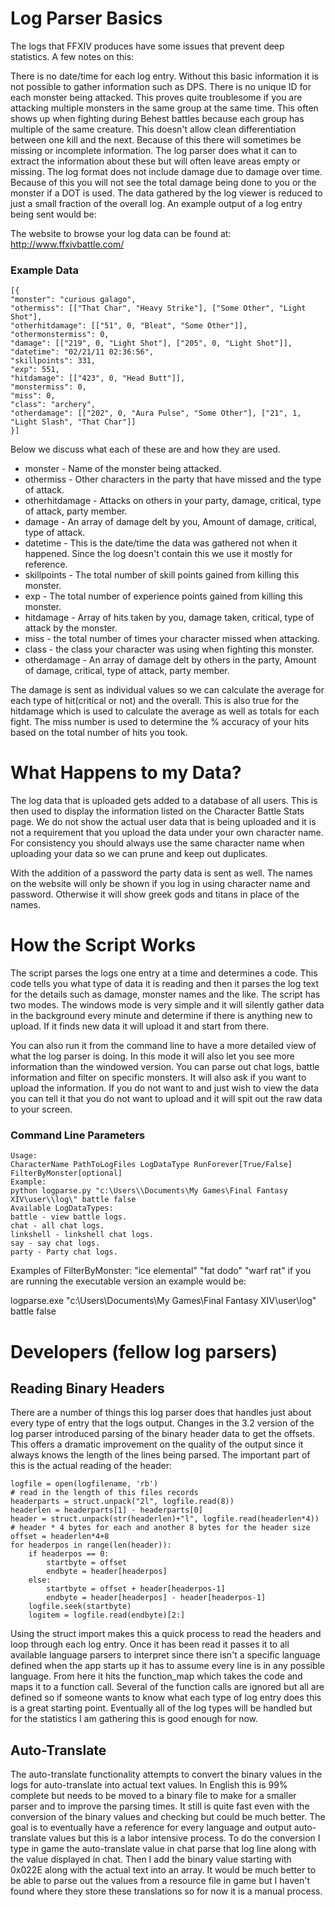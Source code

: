 # Log Parser Basics #

The logs that FFXIV produces have some issues that prevent deep statistics. A few notes on this:

There is no date/time for each log entry. Without this basic information it is not possible to gather information such as DPS.
There is no unique ID for each monster being attacked. This proves quite troublesome if you are attacking multiple monsters in the same group at the same time. This often shows up when fighting during Behest battles because each group has multiple of the same creature. This doesn't allow clean differentiation between one kill and the next. Because of this there will sometimes be missing or incomplete information. The log parser does what it can to extract the information about these but will often leave areas empty or missing.
The log format does not include damage due to damage over time. Because of this you will not see the total damage being done to you or the monster if a DOT is used.
The data gathered by the log viewer is reduced to just a small fraction of the overall log. An example output of a log entry being sent would be:

The website to browse your log data can be found at: <http://www.ffxivbattle.com/>

### Example Data ###

    [{
    "monster": "curious galago",
    "othermiss": [["That Char", "Heavy Strike"], ["Some Other", "Light Shot"], 
    "otherhitdamage": [["51", 0, "Bleat", "Some Other"]], 
    "othermonstermiss": 0, 
    "damage": [["219", 0, "Light Shot"], ["205", 0, "Light Shot"]], 
    "datetime": "02/21/11 02:36:56", 
    "skillpoints": 331, 
    "exp": 551, 
    "hitdamage": [["423", 0, "Head Butt"]], 
    "monstermiss": 0, 
    "miss": 0, 
    "class": "archery", 
    "otherdamage": [["202", 0, "Aura Pulse", "Some Other"], ["21", 1, "Light Slash", "That Char"]]
    }]

Below we discuss what each of these are and how they are used.

* monster - Name of the monster being attacked.
* othermiss - Other characters in the party that have missed and the type of attack.
* otherhitdamage - Attacks on others in your party, damage, critical, type of attack, party member.
* damage - An array of damage delt by you, Amount of damage, critical, type of attack.
* datetime - This is the date/time the data was gathered not when it happened. Since the log doesn't contain this we use it mostly for reference.
* skillpoints - The total number of skill points gained from killing this monster.
* exp - The total number of experience points gained from killing this monster.
* hitdamage - Array of hits taken by you, damage taken, critical, type of attack by the monster.
* miss - the total number of times your character missed when attacking.
* class - the class your character was using when fighting this monster.
* otherdamage - An array of damage delt by others in the party, Amount of damage, critical, type of attack, party member.

The damage is sent as individual values so we can calculate the average for each type of hit(critical or not) 
and the overall. This is also true for the hitdamage which is used to calculate the average as well as totals 
for each fight. The miss number is used to determine the % accuracy of your hits based on the total number of 
hits you took.

# What Happens to my Data? #

The log data that is uploaded gets added to a database of all users. This is then used to display the 
information listed on the Character Battle Stats page. We do not show the actual user data that is 
being uploaded and it is not a requirement that you upload the data under your own character name. 
For consistency you should always use the same character name when uploading your data so we can prune 
and keep out duplicates.

With the addition of a password the party data is sent as well.  The names on the website will only be shown if
you log in using character name and password. Otherwise it will show greek gods and titans in place of the names.

# How the Script Works #

The script parses the logs one entry at a time and determines a code. This code tells you what type of data 
it is reading and then it parses the log text for the details such as damage, monster names and the like. 
The script has two modes. The windows mode is very simple and it will silently gather data in the background 
every minute and determine if there is anything new to upload. If it finds new data it will upload it and 
start from there.

You can also run it from the command line to have a more detailed view of what the log parser is doing. In 
this mode it will also let you see more information than the windowed version. You can parse out chat logs, 
battle information and filter on specific monsters. It will also ask if you want to upload the information. 
If you do not want to and just wish to view the data you can tell it that you do not want to upload and it 
will spit out the raw data to your screen.

### Command Line Parameters ###

    Usage:
    CharacterName PathToLogFiles LogDataType RunForever[True/False] FilterByMonster[optional]
    Example: 
    python logparse.py "c:\Users\\Documents\My Games\Final Fantasy XIV\user\\log\" battle false
    Available LogDataTypes:
    battle - view battle logs.
    chat - all chat logs.
    linkshell - linkshell chat logs.
    say - say chat logs.
    party - Party chat logs.

Examples of FilterByMonster: "ice elemental" "fat dodo" "warf rat"
if you are running the executable version an example would be:

logparse.exe "c:\Users\\Documents\My Games\Final Fantasy XIV\user\\log\" battle false

# Developers (fellow log parsers) #

## Reading Binary Headers ##

There are a number of things this log parser does that handles just about every type of entry that the logs
output. Changes in the 3.2 version of the log parser introduced parsing of the binary header data to get the 
offsets. This offers a dramatic improvement on the quality of the output since it always knows the length of
the lines being parsed.  The important part of this is the actual reading of the header:

    logfile = open(logfilename, 'rb')
    # read in the length of this files records
    headerparts = struct.unpack("2l", logfile.read(8))
    headerlen = headerparts[1] - headerparts[0]
    header = struct.unpack(str(headerlen)+"l", logfile.read(headerlen*4))
    # header * 4 bytes for each and another 8 bytes for the header size
    offset = headerlen*4+8
    for headerpos in range(len(header)):
        if headerpos == 0:
            startbyte = offset
            endbyte = header[headerpos]
        else:
            startbyte = offset + header[headerpos-1]
            endbyte = header[headerpos] - header[headerpos-1]
        logfile.seek(startbyte)
        logitem = logfile.read(endbyte)[2:]

Using the struct import makes this a quick process to read the headers and loop through each log entry.  Once
it has been read it passes it to all available language parsers to interpret since there isn't a specific language
defined when the app starts up it has to assume every line is in any possible language.  From here it hits the
function_map which takes the code and maps it to a function call. Several of the function calls are ignored but all
are defined so if someone wants to know what each type of log entry does this is a great starting point. Eventually
all of the log types will be handled but for the statistics I am gathering this is good enough for now.

## Auto-Translate ##

The auto-translate functionality attempts to convert the binary values in the logs for auto-translate into actual 
text values.  In English this is 99% complete but needs to be moved to a binary file to make for a smaller parser
and to improve the parsing times.  It still is quite fast even with the conversion of the binary values and checking
but could be much better. The goal is to eventually have a reference for every language and output auto-translate 
values but this is a labor intensive process.  To do the conversion I type in game the auto-translate value in chat
parse that log line along with the value displayed in chat.  Then I add the binary value starting with 0x022E along
with the actual text into an array.  It would be much better to be able to parse out the values from a resource
file in game but I haven't found where they store these translations so for now it is a manual process.
